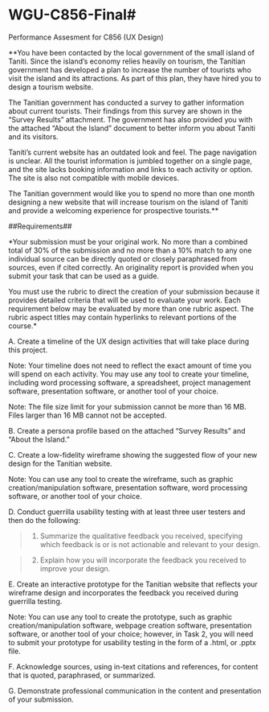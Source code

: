 # WGU-C856-Final#
Performance Assesment for C856 (UX Design)


**You have been contacted by the local government of the small island of Taniti. Since the island’s economy relies heavily on tourism, the Tanitian government has developed a plan to increase the number of tourists who visit the island and its attractions. As part of this plan, they have hired you to design a tourism website.

The Tanitian government has conducted a survey to gather information about current tourists. Their findings from this survey are shown in the “Survey Results” attachment. The government has also provided you with the attached “About the Island” document to better inform you about Taniti and its visitors.

Taniti’s current website has an outdated look and feel. The page navigation is unclear. All the tourist information is jumbled together on a single page, and the site lacks booking information and links to each activity or option. The site is also not compatible with mobile devices.

The Tanitian government would like you to spend no more than one month designing a new website that will increase tourism on the island of Taniti and provide a welcoming experience for prospective tourists.**


##Requirements##

*Your submission must be your original work. No more than a combined total of 30% of the submission and no more than a 10% match to any one individual source can be directly quoted or closely paraphrased from sources, even if cited correctly. An originality report is provided when you submit your task that can be used as a guide.

You must use the rubric to direct the creation of your submission because it provides detailed criteria that will be used to evaluate your work. Each requirement below may be evaluated by more than one rubric aspect. The rubric aspect titles may contain hyperlinks to relevant portions of the course.*

A.  Create a timeline of the UX design activities that will take place during this project. 

Note: Your timeline does not need to reflect the exact amount of time you will spend on each activity. You may use any tool to create your timeline, including word processing software, a spreadsheet, project management software, presentation software, or another tool of your choice.

Note:  The file size limit for your submission cannot be more than 16 MB.  Files larger than 16 MB cannot not be accepted.


B.  Create a persona profile based on the attached “Survey Results” and “About the Island.” 


C.  Create a low-fidelity wireframe showing the suggested flow of your new design for the Tanitian website. 

Note: You can use any tool to create the wireframe, such as graphic creation/manipulation software, presentation software, word processing software, or another tool of your choice.


D.  Conduct guerrilla usability testing with at least three user testers and then do the following:

>1.  Summarize the qualitative feedback you received, specifying which feedback is or is not actionable and relevant to your design.

>2.  Explain how you will incorporate the feedback you received to improve your design.


E.  Create an interactive prototype for the Tanitian website that reflects your wireframe design and incorporates the feedback you received during guerrilla testing. 

Note: You can use any tool to create the prototype, such as graphic creation/manipulation software, webpage creation software, presentation software, or another tool of your choice; however, in Task 2, you will need to submit your prototype for usability testing in the form of a .html, or .pptx file.  


F.  Acknowledge sources, using in-text citations and references, for content that is quoted, paraphrased, or summarized. 


G.  Demonstrate professional communication in the content and presentation of your submission.
